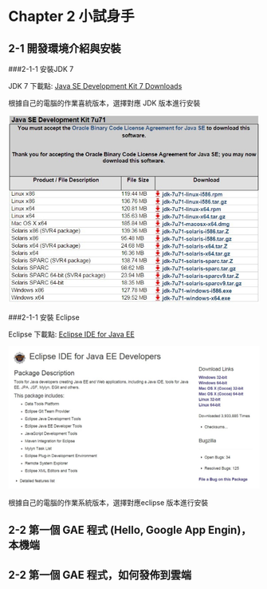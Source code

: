 # Chapter 2 小試身手
## 2-1 開發環境介紹與安裝
###2-1-1 安裝JDK 7

JDK 7 下載點: [Java SE Development Kit 7 Downloads](http://www.oracle.com/technetwork/java/javase/downloads/jdk7-downloads-1880260.html)

根據自己的電腦的作業喜統版本，選擇對應 JDK 版本進行安裝

![](https://raw.githubusercontent.com/tw-hkt/GAE_For_Java/master/img/ch2-01.jpg)

###2-1-1 安裝 Eclipse

Eclipse 下載點: [Eclipse IDE for Java EE](https://eclipse.org/downloads/packages/eclipse-ide-java-ee-developers/keplersr2)

![](https://raw.githubusercontent.com/tw-hkt/GAE_For_Java/master/img/ch2-02.jpg)

根據自己的電腦的作業系統版本，選擇對應eclipse 版本進行安裝

## 2-2 第一個 GAE 程式 (Hello, Google App Engin)，本機端
## 2-2 第一個 GAE 程式，如何發佈到雲端
